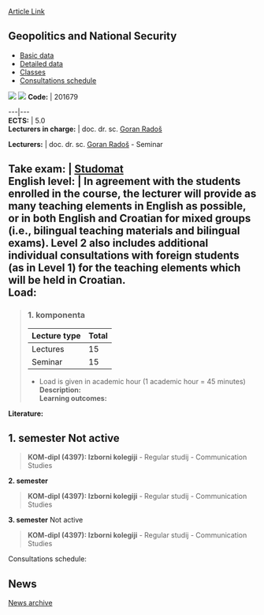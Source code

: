 [Article Link](https://www.fhs.hr/en/course/gans)

## Geopolitics and National Security
  * [Basic data](https://www.fhs.hr/en/course/gans#v1id-523778_329633_1_0 "Basic data")
  * [Detailed data](https://www.fhs.hr/en/course/gans#v1id-523778_329633_1_1 "Detailed data")
  * [Classes](https://www.fhs.hr/en/course/gans#v1id-523778_329633_1_2 "Classes")
  * [Consultations schedule](https://www.fhs.hr/en/course/gans#v1id-523778_329633_1_3 "Consultations schedule")


[![](https://www.fhs.hr/img/flags/gif/hr.gif)](https://www.fhs.hr/predmet/gns) [![](https://www.fhs.hr/img/flags/gif/gb.gif)](https://www.fhs.hr/en/course/gans)
**Code:** |  201679  
  
---|---  
**ECTS:** |  5.0   
**Lecturers in charge:** |  doc. dr. sc. [Goran Radoš](https://www.fhs.hr/staff/goran.rados)   
  
**Lecturers:** |  doc. dr. sc. [Goran Radoš](https://www.fhs.hr/djelatnik/goran.rados) - Seminar  
  
**Take exam:** |  [Studomat](http://www.isvu.hr/studomat)  
**English level:** |  In agreement with the students enrolled in the course, the lecturer will provide as many teaching elements in English as possible, or in both English and Croatian for mixed groups (i.e., bilingual teaching materials and bilingual exams). Level 2 also includes additional individual consultations with foreign students (as in Level 1) for the teaching elements which will be held in Croatian.   
**Load:**  
---  
> ### 1. komponenta
> | Lecture type | Total  
> ---|---  
> Lectures | 15  
> Seminar | 15  
> * Load is given in academic hour (1 academic hour = 45 minutes)   
**Description:**  
> **Learning outcomes:**  

  
**Literature:**  

  
**1. semester** Not active  
---  
> **KOM-dipl (4397): Izborni kolegiji** - Regular studij - Communication Studies  
>   
  
**2. semester**  
> **KOM-dipl (4397): Izborni kolegiji** - Regular studij - Communication Studies  
>   
  
**3. semester** Not active  
> **KOM-dipl (4397): Izborni kolegiji** - Regular studij - Communication Studies  
>   
Consultations schedule: 


## News
[News archive](https://www.fhs.hr/en/course/gans?@=21c78#news_118292 "News archive")
